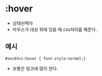 # :hover
- 상태선택자
- 마우스가 대상 위에 있을 때 css처리를 해준다. 

## 예시
```
#sec03>i:hover { font-style:normal;} 
```
- 보통은 링크에 많이 한다. 
